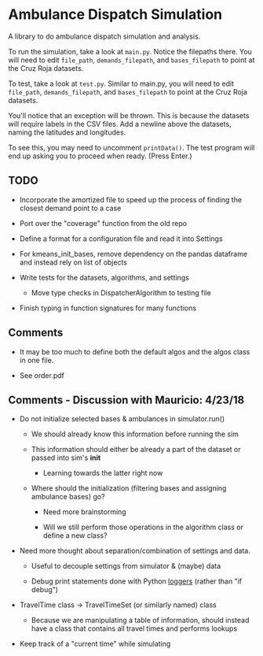 # Ambulance Dispatch Simulation

A library to do ambulance dispatch simulation and analysis. 

To run the simulation, take a look at `main.py`. Notice the filepaths there. You will need to edit 
`file_path`, `demands_filepath`, and `bases_filepath` to point at the Cruz Roja datasets. 

To test, take a look at `test.py`. Similar to main.py, you will need to edit 
`file_path`, `demands_filepath`, and `bases_filepath` to point at the Cruz Roja datasets. 

You'll notice that an exception will be thrown. This is because the datasets will require
labels in the CSV files. Add a newline above the datasets, naming the latitudes and longitudes.

To see this, you may need to uncomment `printData()`. The test program will end up asking you 
to proceed when ready. (Press Enter.) 

## TODO 

- Incorporate the amortized file to speed up the process of finding the closest demand point to a case

- Port over the "coverage" function from the old repo

- Define a format for a configuration file and read it into Settings

- For kmeans_init_bases, remove dependency on the pandas dataframe and instead rely on list of objects

- Write tests for the datasets, algorithms, and settings

	- Move type checks in DispatcherAlgorithm to testing file
	
- Finish typing in function signatures for many functions

## Comments

- It may be too much to define both the default algos and the algos class in one file. 

- See order.pdf

## Comments - Discussion with Mauricio: 4/23/18

- Do not initialize selected bases & ambulances in simulator.run()

	- We should already know this information before running the sim
	
	- This information should either be already a part of the dataset or passed into sim's __init__
	
		- Learning towards the latter right now
		
	- Where should the initialization (filtering bases and assigning ambulance bases) go?
	
		- Need more brainstorming
		
		- Will we still perform those operations in the algorithm class or define a new class?

- Need more thought about separation/combination of settings and data. 

	- Useful to decouple settings from simulator & (maybe) data
		
	- Debug print statements done with Python [loggers](https://www.google.com) (rather than "if debug")

- TravelTime class -> TravelTimeSet (or similarly named) class

	- Because we are manipulating a table of information, should instead have a class that contains all travel times and performs lookups
	
- Keep track of a "current time" while simulating


